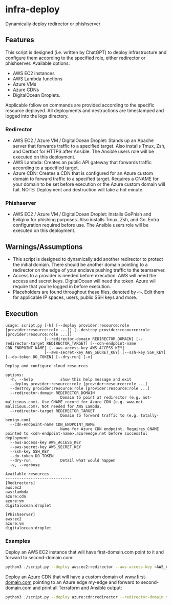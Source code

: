 # infra-deploy
Dynamically deploy redirector or phishserver

## Features
This script is designed (i.e. written by ChatGPT) to deploy infrastructure and configure them according to the specified role, either redirector or phishserver. Available options:
* AWS EC2 instances
* AWS Lambda functions
* Azure VMs
* Azure CDNs
* DigitalOcean Droplets.

Applicable follow on commands are provided according to the specific resource deployed. All deployments and destructions are timestamped and logged into the logs directory.

### Redirector
* AWS EC2 / Azure VM / DigitalOcean Droplet: Stands up an Apache server that forwards traffic to a specified target. Also installs Tmux, Zsh, and Certbot for HTTPS after Ansible. The Ansible users role will be executed on this deployment.
* AWS Lambda: Creates an public API gateway that forwards traffic according to a specified target.
* Azure CDN: Creates a CDN that is configured for an Azure custom domain to forward traffic to a specified target. Requires a CNAME for your domain to be set before execution or the Azure custom domain will fail. NOTE: Deployment and destruction will take a hot minute.

### Phishserver
* AWS EC2 / Azure VM / DigitalOcean Droplet: Installs GoPhish and Evilginx for phishing purposes. Also installs Tmux, Zsh, and Go. Extra configuration required before use. The Ansible users role will be executed on this deployment.

## Warnings/Assumptions
* This script is designed to dynamically add another redirector to protect the initial domain. There should be another domain pointing to a redirector on the edge of your enclave pushing traffic to the teamserver. 
* Access to a provider is needed before execution. AWS will need the access and secret keys. DigitalOcean will need the token. Azure will require that you're logged in before execution.
* Placeholders are found throughout these files, denoted by `<>`. Edit them for applicable IP spaces, users, public SSH keys and more.

## Execution
```
usage: script.py [-h] [--deploy provider:resource:role [provider:resource:role ...]] [--destroy provider:resource:role [provider:resource:role ...]]
                 [--redirector-domain REDIRECTOR_DOMAIN] [--redirector-target REDIRECTOR_TARGET] [--cdn-endpoint-name CDN_ENDPOINT_NAME] [--aws-access-key AWS_ACCESS_KEY]
                 [--aws-secret-key AWS_SECRET_KEY] [--ssh-key SSH_KEY] [--do-token DO_TOKEN] [--dry-run] [-v]

Deploy and configure cloud resources

options:
  -h, --help            show this help message and exit
  --deploy provider:resource:role [provider:resource:role ...]
  --destroy provider:resource:role [provider:resource:role ...]
  --redirector-domain REDIRECTOR_DOMAIN
                        Domain to point at redirector (e.g. not-malicious.com). Use CNAME record for Azure CDN (e.g. www.not-malicious.com). Not needed for AWS Lambda.
  --redirector-target REDIRECTOR_TARGET
                        Domain to forward traffic to (e.g. totally-benign.com)
  --cdn-endpoint-name CDN_ENDPOINT_NAME
                        Name for Azure CDN endpoint. Requires CNAME pointed to <cdn-endpoint-name>.azureedge.net before successful deployment
  --aws-access-key AWS_ACCESS_KEY
  --aws-secret-key AWS_SECRET_KEY
  --ssh-key SSH_KEY
  --do-token DO_TOKEN
  --dry-run             Detail what would happen
  -v, --verbose

Available resources
-----------------------------
[Redirectors]
aws:ec2
aws:lambda
azure:cdn
azure:vm
digitalocean:droplet

[Phishserver]
aws:ec2
azure:vm
digitalocean:droplet
```

### Examples
Deploy an AWS EC2 instance that will have first-domain.com point to it and forward to second-domain.com:
```bash
python3 ./script.py --deploy aws:ec2:redirector --aws-access-key <AWS_ACCESS_KEY> --aws-secret-key <AWS_SECRET_KEY> --redirector-domain first-domain.com --redirector-target second-domain.com
```

Deploy an Azure CDN that will have a custom domain of www.first-domain.com pointing to an Azure edge my-edge and forward to second-domain.com and print all Terraform and Ansible output:
```bash
python3 ./script.py --deploy azure:cdn:redirector --redirector-domain first-domain.com --cdn-endpoint-name my-edge --redirector-target second-domain.com -v
```
